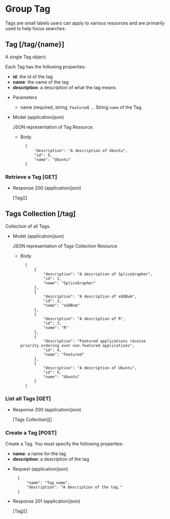 # Group Tag
Tags are small labels users can apply to various resources and are primarily used to help focus searches.

## Tag [/tag/{name}]
A single Tag object.

Each Tag has the following properties:

- **id**: the id of the tag
- **name**: the name of the tag
- **description**: a description of what the tag means

+ Parameters
    + name (required, string, `Featured`) ... String `name` of the Tag.
    
+ Model (application/json)

    JSON representation of Tag Resource.

    + Body

            {
                "description": "A description of Ubuntu",
                "id": 5,
                "name": "Ubuntu"
            }

### Retrieve a Tag [GET]
+ Response 200 (application/json)

    [Tag][]          

## Tags Collection [/tag]
Collection of all Tags.

+ Model (application/json)

    JSON representation of Tags Collection Resource.

    + Body

            [
                {
                    "description": "A description of SpliceGrapher",
                    "id": 1,
                    "name": "SpliceGrapher"
                },
                {
                    "description": "A description of xGDBvm",
                    "id": 2,
                    "name": "xGDBvm"
                },
                {
                    "description": "A description of R",
                    "id": 3,
                    "name": "R"
                },
                {
                    "description": "Featured applications receive priority ordering over non-featured applications",
                    "id": 4,
                    "name": "Featured"
                },
                {
                    "description": "A description of Ubuntu",
                    "id": 5,
                    "name": "Ubuntu"
                }
            ]

### List all Tags [GET]
+ Response 200 (application/json)

    [Tags Collection][]

### Create a Tag [POST]
Create a Tag.  You must specify the following properties:

- **name**: a name for the tag
- **description**: a description of the tag

+ Request (application/json)

        {
            "name": "Tag name",
            "description": "A description of the tag."
        }

+ Response 201 (application/json)

    [Tag][]
